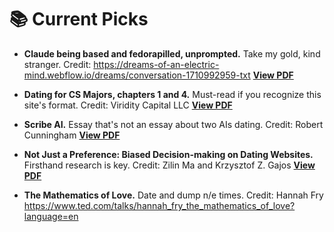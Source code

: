 # 📚 Current Picks
- **Claude being based and fedorapilled, unprompted.** Take my gold, kind stranger. Credit: https://dreams-of-an-electric-mind.webflow.io/dreams/conversation-1710992959-txt
[**View PDF**](./pdfs/claudewearsafedora.pdf)

- **Dating for CS Majors, chapters 1 and 4.** Must-read if you recognize this site's format. Credit: Viridity Capital LLC
[**View PDF**](./pdfs/DatingForCSMajors.pdf)

- **Scribe AI.** Essay that's not an essay about two AIs dating. Credit: Robert Cunningham
[**View PDF**](./pdfs/Scribe_AI.pdf)

- **Not Just a Preference: Biased Decision-making on Dating Websites.** Firsthand research is key. Credit: Zilin Ma and Krzysztof Z. Gajos
[**View PDF**](./pdfs/ma2022preference.pdf)

- **The Mathematics of Love.** Date and dump n/e times. Credit: Hannah Fry
https://www.ted.com/talks/hannah_fry_the_mathematics_of_love?language=en